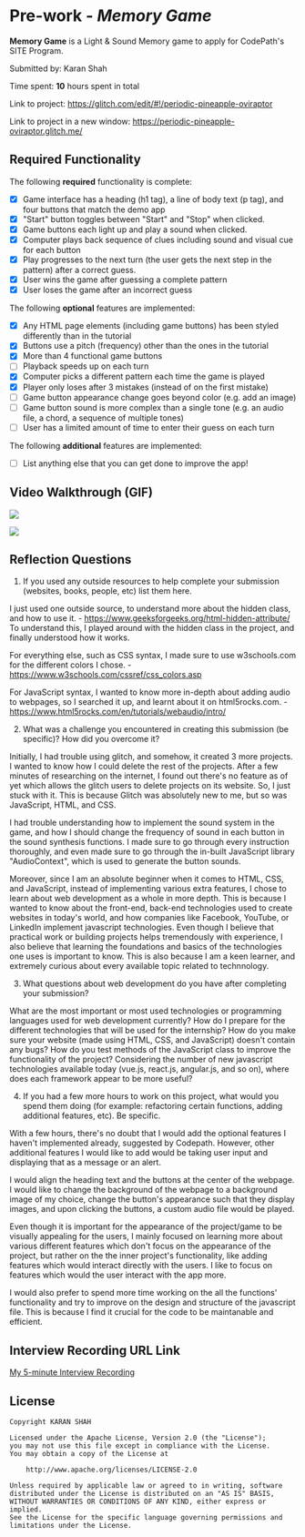 # Pre-work - *Memory Game*

**Memory Game** is a Light & Sound Memory game to apply for CodePath's SITE Program. 

Submitted by: Karan Shah

Time spent: **10** hours spent in total

Link to project: https://glitch.com/edit/#!/periodic-pineapple-oviraptor

Link to project in a new window: https://periodic-pineapple-oviraptor.glitch.me/

## Required Functionality

The following **required** functionality is complete:

* [x] Game interface has a heading (h1 tag), a line of body text (p tag), and four buttons that match the demo app
* [x] "Start" button toggles between "Start" and "Stop" when clicked. 
* [x] Game buttons each light up and play a sound when clicked. 
* [x] Computer plays back sequence of clues including sound and visual cue for each button
* [x] Play progresses to the next turn (the user gets the next step in the pattern) after a correct guess. 
* [x] User wins the game after guessing a complete pattern
* [x] User loses the game after an incorrect guess

The following **optional** features are implemented:

* [x] Any HTML page elements (including game buttons) has been styled differently than in the tutorial
* [x] Buttons use a pitch (frequency) other than the ones in the tutorial
* [x] More than 4 functional game buttons
* [ ] Playback speeds up on each turn
* [x] Computer picks a different pattern each time the game is played
* [x] Player only loses after 3 mistakes (instead of on the first mistake)
* [ ] Game button appearance change goes beyond color (e.g. add an image)
* [ ] Game button sound is more complex than a single tone (e.g. an audio file, a chord, a sequence of multiple tones)
* [ ] User has a limited amount of time to enter their guess on each turn

The following **additional** features are implemented:

- [ ] List anything else that you can get done to improve the app!

## Video Walkthrough (GIF)
![](https://i.imgur.com/GCHY9fo.gif)

![](https://i.imgur.com/7D3WrNn.gif)


## Reflection Questions
1. If you used any outside resources to help complete your submission (websites, books, people, etc) list them here. 

I just used one outside source, to understand more about the hidden class, and how to use it. - https://www.geeksforgeeks.org/html-hidden-attribute/
To understand this, I played around with the hidden class in the project, and finally understood how it works. 

For everything else, such as CSS syntax, I made sure to use w3schools.com for the different colors I chose. - https://www.w3schools.com/cssref/css_colors.asp

For JavaScript syntax, I wanted to know more in-depth about adding audio to webpages, so I searched it up, and learnt about it on html5rocks.com. - https://www.html5rocks.com/en/tutorials/webaudio/intro/

2. What was a challenge you encountered in creating this submission (be specific)? How did you overcome it? 

Initially, I had trouble using glitch, and somehow, it created 3 more projects. I wanted to know how I could delete the rest of the projects. After a few minutes of researching on the internet, I found out there's no feature as of yet which allows the glitch users to delete projects on its website. So, I just stuck with it. This is because Glitch was absolutely new to me, but so was JavaScript, HTML, and CSS. 

I had trouble understanding how to implement the sound system in the game, and how I should change the frequency of sound in each button in the sound synthesis functions. I made sure to go through every instruction thoroughly, and even made sure to go through the in-built JavaScript library "AudioContext", which is used to generate the button sounds.

Moreover, since I am an absolute beginner when it comes to HTML, CSS, and JavaScript, instead of implementing various extra features, I chose to learn about web development as a whole in more depth. This is because I wanted to know about the front-end, back-end technologies used to create websites in today's world, and how companies like Facebook, YouTube, or LinkedIn implement javascript technologies. Even though I believe that practical work or building projects helps tremendously with experience, I also believe that learning the foundations and basics of the technologies one uses is important to know. This is also because I am a keen learner, and extremely curious about every available topic related to technnology.

3. What questions about web development do you have after completing your submission? 

What are the most important or most used technologies or programming languages used for web development currently?
How do I prepare for the different technologies that will be used for the internship? 
How do you make sure your website (made using HTML, CSS, and JavaScript) doesn't contain any bugs? 
How do you test methods of the JavaScript class to improve the functionality of the project?
Considering the number of new javascript technologies available today (vue.js, react.js, angular.js, and so on), where does each framework appear to be more useful?

4. If you had a few more hours to work on this project, what would you spend them doing (for example: refactoring certain functions, adding additional features, etc). Be specific. 

With a few hours, there's no doubt that I would add the optional features I haven't implemented already, suggested by Codepath. However, other additional features I would like to add would be taking user input and displaying that as a message or an alert. 

I would align the heading text and the buttons at the center of the webpage. I would like to change the background of the webpage to a background image of my choice, change the button's appearance such that they display images, and upon clicking the buttons, a custom audio file would be played. 

Even though it is important for the appearance of the project/game to be visually appealing for the users, I mainly focused on learning more about various different features which don't focus on the appearance of the project, but rather on the the inner project's functionality, like adding features which would interact directly with the users. I like to focus on features which would  the user interact with the app more.

I would also prefer to spend more time working on the all the functions' functionality and try to improve on the design and structure of the javascript file. This is because I find it crucial for the code to be maintanable and efficient.

## Interview Recording URL Link

[My 5-minute Interview Recording](https://www.loom.com/share/edf577f61b4a4339878412dbfb0e6655)


## License

    Copyright KARAN SHAH

    Licensed under the Apache License, Version 2.0 (the "License");
    you may not use this file except in compliance with the License.
    You may obtain a copy of the License at

        http://www.apache.org/licenses/LICENSE-2.0

    Unless required by applicable law or agreed to in writing, software
    distributed under the License is distributed on an "AS IS" BASIS,
    WITHOUT WARRANTIES OR CONDITIONS OF ANY KIND, either express or implied.
    See the License for the specific language governing permissions and
    limitations under the License.
